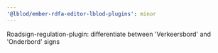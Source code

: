 ```yaml
---
'@lblod/ember-rdfa-editor-lblod-plugins': minor
---
```


Roadsign-regulation-plugin: differentiate between 'Verkeersbord' and 'Onderbord' signs
